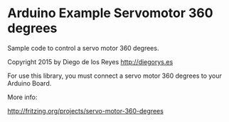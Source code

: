 Arduino Example Servomotor 360 degrees
============
Sample code to control a servo motor 360 degrees.

Copyright 2015 by Diego de los Reyes http://diegorys.es

For use this library, you must connect a servo motor 360 degrees
to your Arduino Board.

More info:

http://fritzing.org/projects/servo-motor-360-degrees